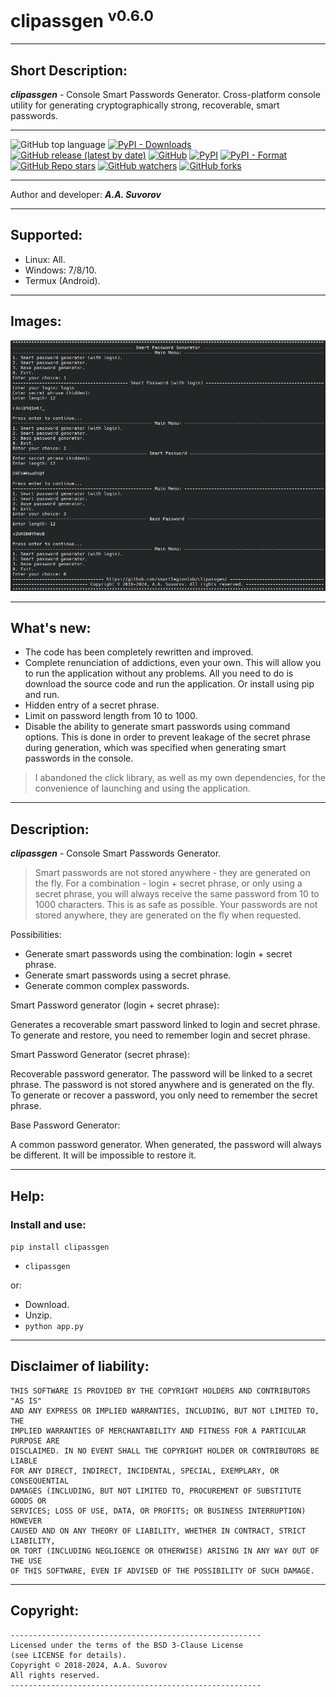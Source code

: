 # clipassgen <sup>v0.6.0</sup>

***

## Short Description:
___clipassgen___ - Console Smart Passwords Generator. Cross-platform console utility for generating cryptographically strong, recoverable, smart passwords.

***

![GitHub top language](https://img.shields.io/github/languages/top/smartlegionlab/clipassgen)
[![PyPI - Downloads](https://img.shields.io/pypi/dm/clipassgen?label=pypi%20downloads)](https://pypi.org/project/clipassgen/)
[![GitHub release (latest by date)](https://img.shields.io/github/v/release/smartlegionlab/clipassgen)](https://github.com/smartlegionlab/clipassgen/)
[![GitHub](https://img.shields.io/github/license/smartlegionlab/clipassgen)](https://github.com/smartlegionlab/clipassgen/blob/master/LICENSE)
[![PyPI](https://img.shields.io/pypi/v/clipassgen)](https://pypi.org/project/clipassgen)
[![PyPI - Format](https://img.shields.io/pypi/format/clipassgen)](https://pypi.org/project/clipassgen)
[![GitHub Repo stars](https://img.shields.io/github/stars/smartlegionlab/clipassgen?style=social)](https://github.com/smartlegionlab/clipassgen/)
[![GitHub watchers](https://img.shields.io/github/watchers/smartlegionlab/clipassgen?style=social)](https://github.com/smartlegionlab/clipassgen/)
[![GitHub forks](https://img.shields.io/github/forks/smartlegionlab/clipassgen?style=social)](https://github.com/smartlegionlab/clipassgen/)

***

Author and developer: ___A.A. Suvorov___

***

## Supported:

- Linux: All.
- Windows: 7/8/10.
- Termux (Android).

***

## Images:

![logo](https://github.com/smartlegionlab/clipassgen/raw/master/data/images/clipassgen.png)

***

## What's new:

- The code has been completely rewritten and improved.
- Complete renunciation of addictions, even your own. This will allow you to run the application without any problems. 
    All you need to do is download the source code and run the application. Or install using pip and run.
- Hidden entry of a secret phrase.
- Limit on password length from 10 to 1000.
- Disable the ability to generate smart passwords using command options. 
  This is done in order to prevent leakage of the secret phrase during generation, 
  which was specified when generating smart passwords in the console.

> I abandoned the click library, as well as my own dependencies, for the convenience of launching and using the application.

***

## Description:

___clipassgen___ - Console Smart Passwords Generator.

> Smart passwords are not stored anywhere - they are generated on the fly. For a combination - login + secret phrase, or only using a secret phrase, 
> you will always receive the same password from 10 to 1000 characters.
> This is as safe as possible. Your passwords are not stored anywhere, they are generated on the fly when requested.

Possibilities:

- Generate smart passwords using the combination: login + secret phrase.
- Generate smart passwords using a secret phrase.
- Generate common complex passwords.

Smart Password generator (login + secret phrase):

Generates a recoverable smart password
linked to login and secret phrase.
To generate and restore, you need to remember
login and secret phrase.

Smart Password Generator (secret phrase):

Recoverable password generator.
The password will be linked to a secret phrase.
The password is not stored anywhere and is generated on the fly.
To generate or recover a password, you only 
need to remember the secret phrase.

Base Password Generator:

A common password generator.
When generated, the password will always be different.
It will be impossible to restore it.

***

## Help:

### Install and use:

`pip install clipassgen`
- `clipassgen`

or:

- Download.
- Unzip.
- `python app.py`

***

## Disclaimer of liability:

    THIS SOFTWARE IS PROVIDED BY THE COPYRIGHT HOLDERS AND CONTRIBUTORS "AS IS"
    AND ANY EXPRESS OR IMPLIED WARRANTIES, INCLUDING, BUT NOT LIMITED TO, THE
    IMPLIED WARRANTIES OF MERCHANTABILITY AND FITNESS FOR A PARTICULAR PURPOSE ARE
    DISCLAIMED. IN NO EVENT SHALL THE COPYRIGHT HOLDER OR CONTRIBUTORS BE LIABLE
    FOR ANY DIRECT, INDIRECT, INCIDENTAL, SPECIAL, EXEMPLARY, OR CONSEQUENTIAL
    DAMAGES (INCLUDING, BUT NOT LIMITED TO, PROCUREMENT OF SUBSTITUTE GOODS OR
    SERVICES; LOSS OF USE, DATA, OR PROFITS; OR BUSINESS INTERRUPTION) HOWEVER
    CAUSED AND ON ANY THEORY OF LIABILITY, WHETHER IN CONTRACT, STRICT LIABILITY,
    OR TORT (INCLUDING NEGLIGENCE OR OTHERWISE) ARISING IN ANY WAY OUT OF THE USE
    OF THIS SOFTWARE, EVEN IF ADVISED OF THE POSSIBILITY OF SUCH DAMAGE.

***

## Copyright:
    --------------------------------------------------------
    Licensed under the terms of the BSD 3-Clause License
    (see LICENSE for details).
    Copyright © 2018-2024, A.A. Suvorov
    All rights reserved.
    --------------------------------------------------------
